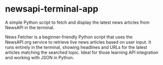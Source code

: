# newsapi-terminal-app
A simple Python script to fetch and display the latest news articles from NewsAPI in the terminal.

News Fetcher is a beginner-friendly Python script that uses the NewsAPI.org service to retrieve live news articles based on user input. It runs entirely in the terminal, showing headlines and URLs for the latest articles matching the searched topic. Ideal for those learning API integration and working with JSON in Python.

